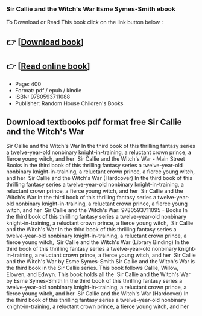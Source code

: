 ### Sir Callie and the Witch's War Esme Symes-Smith ebook

To Download or Read This book click on the link button below :

## 👉  [**[Download book](http://filesbooks.info/download.php?group=book&from=github.com&id=720345&lnk=1079 "Download book")**]

## 👉  [**[Read online book](http://filesbooks.info/download.php?group=book&from=github.com&id=720345&lnk=1079 "Read online book")**]


* Page: 400
* Format: pdf / epub / kindle
* ISBN: 9780593711088
* Publisher: Random House Children&#039;s Books



## Download textbooks pdf format free Sir Callie and the Witch's War



 Sir Callie and the Witch&#039;s War In the third book of this thrilling fantasy series a twelve-year-old nonbinary knight-in-training, a reluctant crown prince, a fierce young witch, and her 
 Sir Callie and the Witch&#039;s War - Main Street Books In the third book of this thrilling fantasy series a twelve-year-old nonbinary knight-in-training, a reluctant crown prince, a fierce young witch, and her 
 Sir Callie and the Witch&#039;s War (Hardcover) In the third book of this thrilling fantasy series a twelve-year-old nonbinary knight-in-training, a reluctant crown prince, a fierce young witch, and her 
 Sir Callie and the Witch&#039;s War In the third book of this thrilling fantasy series a twelve-year-old nonbinary knight-in-training, a reluctant crown prince, a fierce young witch, and her 
 Sir Callie and the Witch&#039;s War: 9780593711095 - Books In the third book of this thrilling fantasy series a twelve-year-old nonbinary knight-in-training, a reluctant crown prince, a fierce young witch, 
 Sir Callie and the Witch&#039;s War In the third book of this thrilling fantasy series a twelve-year-old nonbinary knight-in-training, a reluctant crown prince, a fierce young witch, 
 Sir Callie and the Witch&#039;s War (Library Binding) In the third book of this thrilling fantasy series a twelve-year-old nonbinary knight-in-training, a reluctant crown prince, a fierce young witch, and her 
 Sir Callie and the Witch&#039;s War by Esme Symes-Smith Sir Callie and the Witch&#039;s War is the third book in the Sir Callie series. This book follows Callie, Willow, Elowen, and Edwyn. This book holds all the 
 Sir Callie and the Witch&#039;s War by Esme Symes-Smith In the third book of this thrilling fantasy series a twelve-year-old nonbinary knight-in-training, a reluctant crown prince, a fierce young witch, and her 
 Sir Callie and the Witch&#039;s War (Hardcover) In the third book of this thrilling fantasy series a twelve-year-old nonbinary knight-in-training, a reluctant crown prince, a fierce young witch, and her 





